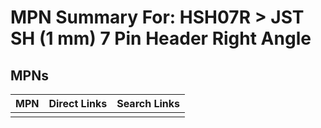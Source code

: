 



# MPN Summary For: HSH07R > JST SH (1 mm) 7 Pin Header Right Angle

## MPNs
  

|MPN|Direct Links|Search Links|
| :--- | :--- | :--- |
||||
